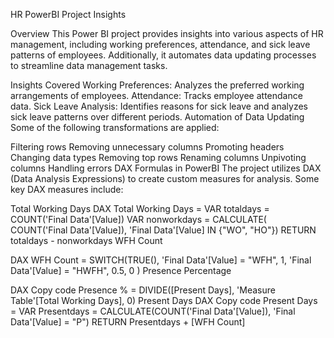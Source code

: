 HR PowerBI Project Insights

Overview
This Power BI project provides insights into various aspects of HR management, including working preferences, attendance, and sick leave patterns of employees. Additionally, it automates data updating processes to streamline data management tasks.

Insights Covered
Working Preferences: Analyzes the preferred working arrangements of employees.
Attendance: Tracks employee attendance data.
Sick Leave Analysis: Identifies reasons for sick leave and analyzes sick leave patterns over different periods.
Automation of Data Updating
Some of the following transformations are applied:

Filtering rows
Removing unnecessary columns
Promoting headers
Changing data types
Removing top rows
Renaming columns
Unpivoting columns
Handling errors
DAX Formulas in PowerBI
The project utilizes DAX (Data Analysis Expressions) to create custom measures for analysis. Some key DAX measures include:

Total Working Days
DAX
Total Working Days = 
VAR totaldays = COUNT('Final Data'[Value])
VAR nonworkdays = CALCULATE( COUNT('Final Data'[Value]), 'Final Data'[Value] IN {"WO", "HO"})
RETURN totaldays - nonworkdays
WFH Count

DAX
WFH Count = 
SWITCH(TRUE(),
    'Final Data'[Value] = "WFH", 1,
    'Final Data'[Value] = "HWFH", 0.5,
    0
)
Presence Percentage

DAX
Copy code
Presence % = DIVIDE([Present Days], 'Measure Table'[Total Working Days], 0)
Present Days
DAX
Copy code
Present Days = 
VAR Presentdays = CALCULATE(COUNT('Final Data'[Value]), 'Final Data'[Value] = "P")
RETURN Presentdays + [WFH Count]
